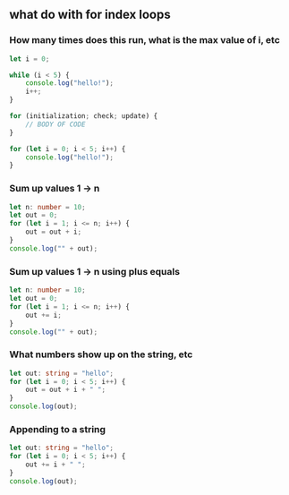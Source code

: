 ## what do with for index loops

### How many times does this run, what is the max value of i, etc

```typescript
let i = 0;

while (i < 5) {
    console.log("hello!");
    i++;
}
```

```typescript
for (initialization; check; update) {
    // BODY OF CODE
}
```
```typescript
for (let i = 0; i < 5; i++) {
    console.log("hello!");
}
```

### Sum up values 1 -> n

```typescript
let n: number = 10;
let out = 0;
for (let i = 1; i <= n; i++) {
    out = out + i;
}
console.log("" + out);
```


### Sum up values 1 -> n using plus equals

```typescript
let n: number = 10;
let out = 0;
for (let i = 1; i <= n; i++) {
    out += i;
}
console.log("" + out);
```

### What numbers show up on the string, etc

```typescript
let out: string = "hello";
for (let i = 0; i < 5; i++) {
    out = out + i + " ";
}
console.log(out);
```

### Appending to a string

```typescript
let out: string = "hello";
for (let i = 0; i < 5; i++) {
    out += i + " ";
}
console.log(out);
```

